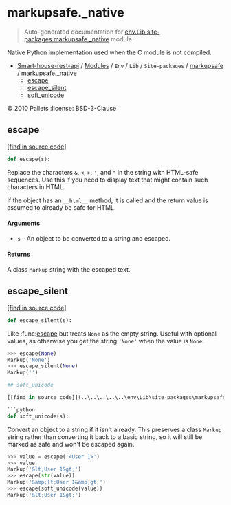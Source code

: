 # markupsafe._native

> Auto-generated documentation for [env.Lib.site-packages.markupsafe._native](..\..\..\..\..\env\Lib\site-packages\markupsafe\_native.py) module.

Native Python implementation used when the C module is not compiled.

- [Smart-house-rest-api](..\..\..\..\README.md#description) / [Modules](..\..\..\..\MODULES.md#smart-house-rest-api-modules) / `Env` / `Lib` / `Site-packages` / [markupsafe](index.md#markupsafe) / markupsafe._native
    - [escape](#escape)
    - [escape_silent](#escape_silent)
    - [soft_unicode](#soft_unicode)

:copyright: 2010 Pallets
:license: BSD-3-Clause

## escape

[[find in source code]](..\..\..\..\..\env\Lib\site-packages\markupsafe\_native.py#L15)

```python
def escape(s):
```

Replace the characters ``&``, ``<``, ``>``, ``'``, and ``"`` in
the string with HTML-safe sequences. Use this if you need to display
text that might contain such characters in HTML.

If the object has an ``__html__`` method, it is called and the
return value is assumed to already be safe for HTML.

#### Arguments

- `s` - An object to be converted to a string and escaped.

#### Returns

A class `Markup` string with the escaped text.

## escape_silent

[[find in source code]](..\..\..\..\..\env\Lib\site-packages\markupsafe\_native.py#L38)

```python
def escape_silent(s):
```

Like :func:[escape](#escape) but treats ``None`` as the empty string.
Useful with optional values, as otherwise you get the string
``'None'`` when the value is ``None``.

```python
>>> escape(None)
Markup('None')
>>> escape_silent(None)
Markup('')

## soft_unicode

[[find in source code]](..\..\..\..\..\env\Lib\site-packages\markupsafe\_native.py#L53)

```python
def soft_unicode(s):
```

Convert an object to a string if it isn't already. This preserves
a class `Markup` string rather than converting it back to a basic
string, so it will still be marked as safe and won't be escaped
again.

```python
>>> value = escape('<User 1>')
>>> value
Markup('&lt;User 1&gt;')
>>> escape(str(value))
Markup('&amp;lt;User 1&amp;gt;')
>>> escape(soft_unicode(value))
Markup('&lt;User 1&gt;')
